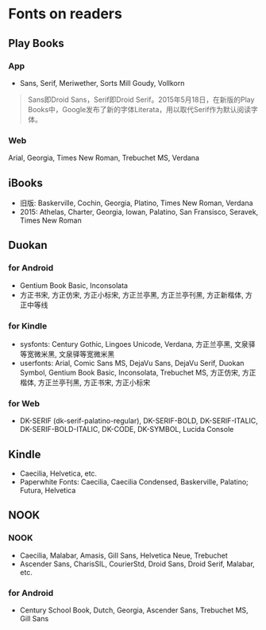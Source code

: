 # Fonts on readers
## Play Books
### App
- Sans, Serif, Meriwether, Sorts Mill Goudy, Vollkorn

> Sans即Droid Sans，Serif即Droid Serif。2015年5月18日，在新版的Play Books中，Google发布了新的字体Literata，用以取代Serif作为默认阅读字体。 

### Web
Arial, Georgia, Times New Roman, Trebuchet MS, Verdana

## iBooks
- 旧版: Baskerville, Cochin, Georgia, Platino, Times New Roman, Verdana
- 2015: Athelas, Charter, Georgia, Iowan, Palatino, San Fransisco, Seravek, Times New Roman

## Duokan
### for Android
- Gentium Book Basic, Inconsolata
- 方正书宋, 方正仿宋, 方正小标宋, 方正兰亭黑, 方正兰亭刊黑, 方正新楷体, 方正中等线

### for Kindle
- sysfonts: Century Gothic, Lingoes Unicode, Verdana, 方正兰亭黑, 文泉驿等宽微米黑, 文泉驿等宽微米黑
- userfonts: Arial, Comic Sans MS, DejaVu Sans, DejaVu Serif, Duokan Symbol, Gentium Book Basic, Inconsolata, Trebuchet MS, 方正仿宋, 方正楷体, 方正兰亭刊黑, 方正书宋, 方正小标宋


### for Web
- DK-SERIF (dk-serif-palatino-regular), DK-SERIF-BOLD, DK-SERIF-ITALIC, DK-SERIF-BOLD-ITALIC, DK-CODE, DK-SYMBOL, Lucida Console

## Kindle
- Caecilia, Helvetica, etc. 
- Paperwhite Fonts: Caecilia, Caecilia Condensed, Baskerville, Palatino; Futura, Helvetica

## NOOK
### NOOK
- Caecilia, Malabar, Amasis, Gill Sans, Helvetica Neue, Trebuchet
- Ascender Sans, CharisSIL, CourierStd, Droid Sans, Droid Serif, Malabar, etc.

### for Android
- Century School Book, Dutch, Georgia, Ascender Sans, Trebuchet MS, Gill Sans
